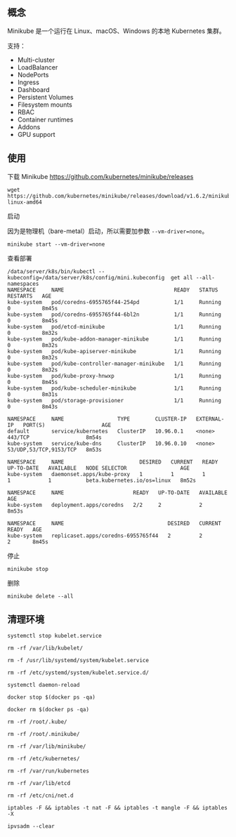 ## 概念

Minikube 是一个运行在 Linux、macOS、Windows 的本地 Kubernetes 集群。

支持：

- Multi-cluster
- LoadBalancer
- NodePorts
- Ingress
- Dashboard
- Persistent Volumes
- Filesystem mounts
- RBAC
- Container runtimes
- Addons
- GPU support

## 使用

下载 Minikube
https://github.com/kubernetes/minikube/releases

```shell script
wget https://github.com/kubernetes/minikube/releases/download/v1.6.2/minikube-linux-amd64
```

启动

因为是物理机（bare-metal）启动，所以需要加参数 `--vm-driver=none`。

```shell script
minikube start --vm-driver=none
```

查看部署

```shell script
/data/server/k8s/bin/kubectl --kubeconfig=/data/server/k8s/config/mini.kubeconfig  get all --all-namespaces
NAMESPACE     NAME                                   READY   STATUS    RESTARTS   AGE
kube-system   pod/coredns-6955765f44-254pd           1/1     Running   0          8m45s
kube-system   pod/coredns-6955765f44-6bl2n           1/1     Running   0          8m45s
kube-system   pod/etcd-minikube                      1/1     Running   0          8m32s
kube-system   pod/kube-addon-manager-minikube        1/1     Running   0          8m32s
kube-system   pod/kube-apiserver-minikube            1/1     Running   0          8m32s
kube-system   pod/kube-controller-manager-minikube   1/1     Running   0          8m32s
kube-system   pod/kube-proxy-hnwxp                   1/1     Running   0          8m45s
kube-system   pod/kube-scheduler-minikube            1/1     Running   0          8m31s
kube-system   pod/storage-provisioner                1/1     Running   0          8m43s

NAMESPACE     NAME                 TYPE        CLUSTER-IP   EXTERNAL-IP   PORT(S)                  AGE
default       service/kubernetes   ClusterIP   10.96.0.1    <none>        443/TCP                  8m54s
kube-system   service/kube-dns     ClusterIP   10.96.0.10   <none>        53/UDP,53/TCP,9153/TCP   8m53s

NAMESPACE     NAME                        DESIRED   CURRENT   READY   UP-TO-DATE   AVAILABLE   NODE SELECTOR                 AGE
kube-system   daemonset.apps/kube-proxy   1         1         1       1            1           beta.kubernetes.io/os=linux   8m52s

NAMESPACE     NAME                      READY   UP-TO-DATE   AVAILABLE   AGE
kube-system   deployment.apps/coredns   2/2     2            2           8m53s

NAMESPACE     NAME                                 DESIRED   CURRENT   READY   AGE
kube-system   replicaset.apps/coredns-6955765f44   2         2         2       8m45s
```

停止

```shell script
minikube stop
```

删除

```shell script
minikube delete --all
```

## 清理环境

```shell script
systemctl stop kubelet.service

rm -rf /var/lib/kubelet/

rm -f /usr/lib/systemd/system/kubelet.service

rm -rf /etc/systemd/system/kubelet.service.d/

systemctl daemon-reload

docker stop $(docker ps -qa)

docker rm $(docker ps -qa)

rm -rf /root/.kube/

rm -rf /root/.minikube/

rm -rf /var/lib/minikube/

rm -rf /etc/kubernetes/

rm -rf /var/run/kubernetes

rm -rf /var/lib/etcd

rm -rf /etc/cni/net.d

iptables -F && iptables -t nat -F && iptables -t mangle -F && iptables -X

ipvsadm --clear
```


